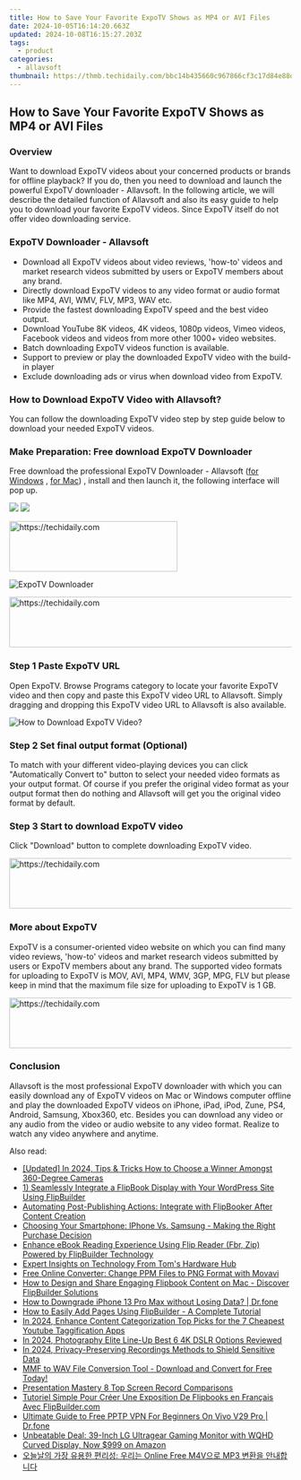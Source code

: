```yaml
---
title: How to Save Your Favorite ExpoTV Shows as MP4 or AVI Files
date: 2024-10-05T16:14:20.663Z
updated: 2024-10-08T16:15:27.203Z
tags:
  - product
categories:
  - allavsoft
thumbnail: https://thmb.techidaily.com/bbc14b435660c967866cf3c17d84e88db2c1688390de1d8678d61e0a94d5c4d0.png
---
```


## How to Save Your Favorite ExpoTV Shows as MP4 or AVI Files

### Overview

Want to download ExpoTV videos about your concerned products or brands for offline playback? If you do, then you need to download and launch the powerful ExpoTV downloader - Allavsoft. In the following article, we will describe the detailed function of Allavsoft and also its easy guide to help you to download your favorite ExpoTV videos. Since ExpoTV itself do not offer video downloading service.

### ExpoTV Downloader - Allavsoft

* Download all ExpoTV videos about video reviews, 'how-to' videos and market research videos submitted by users or ExpoTV members about any brand.
* Directly download ExpoTV videos to any video format or audio format like MP4, AVI, WMV, FLV, MP3, WAV etc.
* Provide the fastest downloading ExpoTV speed and the best video output.
* Download YouTube 8K videos, 4K videos, 1080p videos, Vimeo videos, Facebook videos and videos from more other 1000+ video websites.
* Batch downloading ExpoTV videos function is available.
* Support to preview or play the downloaded ExpoTV video with the build-in player
* Exclude downloading ads or virus when download video from ExpoTV.

### How to Download ExpoTV Video with Allavsoft?

You can follow the downloading ExpoTV video step by step guide below to download your needed ExpoTV videos.

### Make Preparation: Free download ExpoTV Downloader

Free download the professional ExpoTV Downloader - Allavsoft ([for Windows](https://tools.techidaily.com/allavsoft/products/) , [for Mac](https://tools.techidaily.com/allavsoft/products/)) , install and then launch it, the following interface will pop up.

[![](https://www.allavsoft.com/how-to/../images/how-to/free-download-win.jpg)](https://tools.techidaily.com/allavsoft/products/) [![](https://www.allavsoft.com/how-to/../images/how-to/free-download-mac.jpg)](https://tools.techidaily.com/allavsoft/products/)

<!-- affiliate ads begin -->
<a href="https://aligracehair.sjv.io/c/5597632/1997690/19272" target="_top" id="1997690">
  <img src="//a.impactradius-go.com/display-ad/19272-1997690" border="0" alt="https://techidaily.com" width="300" height="90"/>
</a>
<img height="0" width="0" src="https://aligracehair.sjv.io/i/5597632/1997690/19272" style="position:absolute;visibility:hidden;" border="0" />
<!-- affiliate ads end -->

![ExpoTV Downloader](https://www.allavsoft.com/how-to/../images/allavsoft/screen-shot-600.jpg)

<!-- affiliate ads begin -->
<a href="https://appsumo.8odi.net/c/5597632/2118314/7443" target="_top" id="2118314">
  <img src="//a.impactradius-go.com/display-ad/7443-2118314" border="0" alt="https://techidaily.com" width="728" height="90"/>
</a>
<img height="0" width="0" src="https://appsumo.8odi.net/i/5597632/2118314/7443" style="position:absolute;visibility:hidden;" border="0" />
<!-- affiliate ads end -->

### Step 1 Paste ExpoTV URL

Open ExpoTV. Browse Programs category to locate your favorite ExpoTV video and then copy and paste this ExpoTV video URL to Allavsoft. Simply dragging and dropping this ExpoTV video URL to Allavsoft is also available.

![How to Download ExpoTV Video?](https://www.allavsoft.com/how-to/../images/how-to/download-rtmp-video/download-rtmp-video.jpg)

### Step 2 Set final output format (Optional)

To match with your different video-playing devices you can click "Automatically Convert to" button to select your needed video formats as your output format. Of course if you prefer the original video format as your output format then do nothing and Allavsoft will get you the original video format by default.

### Step 3 Start to download ExpoTV video

Click "Download" button to complete downloading ExpoTV video.

<!-- affiliate ads begin -->
<a href="https://appsumo.8odi.net/c/5597632/2068416/7443" target="_top" id="2068416">
  <img src="//a.impactradius-go.com/display-ad/7443-2068416" border="0" alt="https://techidaily.com" width="728" height="90"/>
</a>
<img height="0" width="0" src="https://appsumo.8odi.net/i/5597632/2068416/7443" style="position:absolute;visibility:hidden;" border="0" />
<!-- affiliate ads end -->

### More about ExpoTV

ExpoTV is a consumer-oriented video website on which you can find many video reviews, 'how-to' videos and market research videos submitted by users or ExpoTV members about any brand. The supported video formats for uploading to ExpoTV is MOV, AVI, MP4, WMV, 3GP, MPG, FLV but please keep in mind that the maximum file size for uploading to ExpoTV is 1 GB.

<!-- affiliate ads begin -->
<a href="https://aligracehair.sjv.io/c/5597632/2036486/19272" target="_top" id="2036486">
  <img src="//a.impactradius-go.com/display-ad/19272-2036486" border="0" alt="https://techidaily.com" width="728" height="90"/>
</a>
<img height="0" width="0" src="https://aligracehair.sjv.io/i/5597632/2036486/19272" style="position:absolute;visibility:hidden;" border="0" />
<!-- affiliate ads end -->

### Conclusion

Allavsoft is the most professional ExpoTV downloader with which you can easily download any of ExpoTV videos on Mac or Windows computer offline and play the downloaded ExpoTV videos on iPhone, iPad, iPod, Zune, PS4, Android, Samsung, Xbox360, etc. Besides you can download any video or any audio from the video or audio website to any video format. Realize to watch any video anywhere and anytime.

<ins class="adsbygoogle"
     style="display:block"
     data-ad-format="autorelaxed"
     data-ad-client="ca-pub-7571918770474297"
     data-ad-slot="1223367746"></ins>

<ins class="adsbygoogle"
     style="display:block"
     data-ad-client="ca-pub-7571918770474297"
     data-ad-slot="8358498916"
     data-ad-format="auto"
     data-full-width-responsive="true"></ins>

<span class="atpl-alsoreadstyle">Also read:</span>
<div><ul>
<li><a href="https://fox-friendly.techidaily.com/updated-in-2024-tips-and-tricks-how-to-choose-a-winner-amongst-360-degree-cameras/"><u>[Updated] In 2024, Tips & Tricks How to Choose a Winner Amongst 360-Degree Cameras</u></a></li>
<li><a href="https://discover-forum.techidaily.com/1-seamlessly-integrate-a-flipbook-display-with-your-wordpress-site-using-flipbuilder/"><u>1) Seamlessly Integrate a FlipBook Display with Your WordPress Site Using FlipBuilder</u></a></li>
<li><a href="https://discover-forum.techidaily.com/automating-post-publishing-actions-integrate-with-flipbooker-after-content-creation/"><u>Automating Post-Publishing Actions: Integrate with FlipBooker After Content Creation</u></a></li>
<li><a href="https://buynow-reviews.techidaily.com/choosing-your-smartphone-iphone-vs-samsung-making-the-right-purchase-decision/"><u>Choosing Your Smartphone: IPhone Vs. Samsung - Making the Right Purchase Decision</u></a></li>
<li><a href="https://discover-forum.techidaily.com/enhance-ebook-reading-experience-using-flip-reader-fbr-zip-powered-by-flipbuilder-technology/"><u>Enhance eBook Reading Experience Using Flip Reader (Fbr, Zip) Powered by FlipBuilder Technology</u></a></li>
<li><a href="https://hardware-tips.techidaily.com/expert-insights-on-technology-from-toms-hardware-hub/"><u>Expert Insights on Technology From Tom's Hardware Hub</u></a></li>
<li><a href="https://discover-forum.techidaily.com/free-online-converter-change-ppm-files-to-png-format-with-movavi/"><u>Free Online Converter: Change PPM Files to PNG Format with Movavi</u></a></li>
<li><a href="https://discover-forum.techidaily.com/how-to-design-and-share-engaging-flipbook-content-on-mac-discover-flipbuilder-solutions/"><u>How to Design and Share Engaging Flipbook Content on Mac - Discover FlipBuilder Solutions</u></a></li>
<li><a href="https://blog-min.techidaily.com/how-to-downgrade-iphone-13-pro-max-without-losing-data-drfone-by-drfone-ios-system-repair-ios-system-repair/"><u>How to Downgrade iPhone 13 Pro Max without Losing Data? | Dr.fone</u></a></li>
<li><a href="https://discover-forum.techidaily.com/how-to-easily-add-pages-using-flipbuilder-a-complete-tutorial/"><u>How to Easily Add Pages Using FlipBuilder - A Complete Tutorial</u></a></li>
<li><a href="https://youtube-videos.techidaily.com/in-2024-enhance-content-categorization-top-picks-for-the-7-cheapest-youtube-taggification-apps/"><u>In 2024, Enhance Content Categorization Top Picks for the 7 Cheapest Youtube Taggification Apps</u></a></li>
<li><a href="https://extra-skills.techidaily.com/in-2024-photography-elite-line-up-best-6-4k-dslr-options-reviewed/"><u>In 2024, Photography Elite Line-Up Best 6 4K DSLR Options Reviewed</u></a></li>
<li><a href="https://screen-sharing-recording.techidaily.com/in-2024-privacy-preserving-recordings-methods-to-shield-sensitive-data/"><u>In 2024, Privacy-Preserving Recordings Methods to Shield Sensitive Data</u></a></li>
<li><a href="https://discover-forum.techidaily.com/mmf-to-wav-file-conversion-tool-download-and-convert-for-free-today/"><u>MMF to WAV File Conversion Tool - Download and Convert for Free Today!</u></a></li>
<li><a href="https://video-screen-grab.techidaily.com/presentation-mastery-8-top-screen-record-comparisons/"><u>Presentation Mastery 8 Top Screen Record Comparisons</u></a></li>
<li><a href="https://discover-forum.techidaily.com/tutoriel-simple-pour-creer-une-exposition-de-flipbooks-en-francais-avec-flipbuildercom/"><u>Tutoriel Simple Pour Créer Une Exposition De Flipbooks en Français Avec FlipBuilder.com</u></a></li>
<li><a href="https://fake-location.techidaily.com/ultimate-guide-to-free-pptp-vpn-for-beginners-on-vivo-v29-pro-drfone-by-drfone-virtual-android/"><u>Ultimate Guide to Free PPTP VPN For Beginners On Vivo V29 Pro | Dr.fone</u></a></li>
<li><a href="https://hardware-updates.techidaily.com/1723862780792-unbeatable-deal-39-inch-lg-ultragear-gaming-monitor-with-wqhd-curved-display-now-999-on-amazon/"><u>Unbeatable Deal: 39-Inch LG Ultragear Gaming Monitor with WQHD Curved Display, Now $999 on Amazon</u></a></li>
<li><a href="https://discover-forum.techidaily.com/online-free-m4v-mp3/"><u>오늘날의 가장 유용한 편리성: 우리는 Online Free M4V으로 MP3 변환을 안내합니다</u></a></li>
</ul></div>

